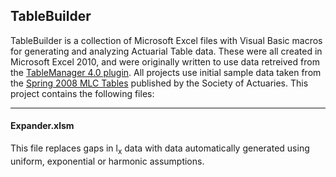 ## TableBuilder ##
TableBuilder is a collection of Microsoft Excel files with Visual Basic macros for generating and analyzing Actuarial Table data.  These were all created in Microsoft Excel 2010, and were originally written to use data retreived from the [TableManager 4.0 plugin](http://www.soa.org/professional-interests/technology/tech-table-manager.aspx).  All projects use initial sample data taken from the [Spring 2008 MLC Tables](http://www.soa.org/Files/Edu/edu-2008-spring-mlc-tables.pdf) published by the Society of Actuaries.
This project contains the following files:

----------
#### Expander.xlsm ####
This file replaces gaps in l<sub>x</sub> data with data automatically generated using uniform, exponential or harmonic assumptions.